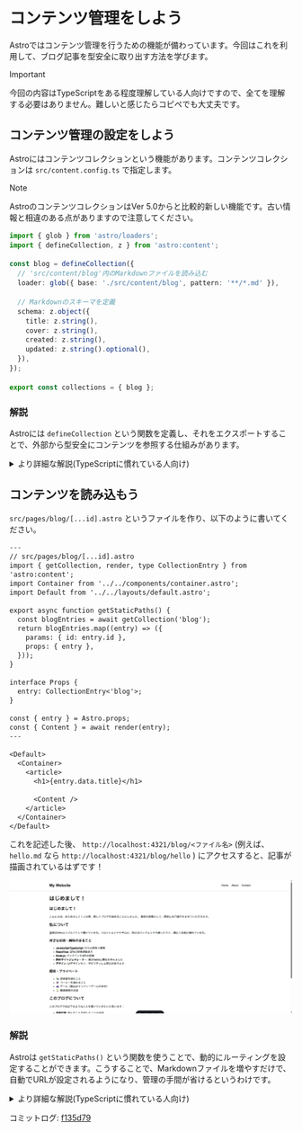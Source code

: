 # コンテンツ管理をしよう

Astroではコンテンツ管理を行うための機能が備わっています。今回はこれを利用して、ブログ記事を型安全に取り出す方法を学びます。

> [!IMPORTANT]
> 今回の内容はTypeScriptをある程度理解している人向けですので、全てを理解する必要はありません。難しいと感じたらコピペでも大丈夫です。

## コンテンツ管理の設定をしよう

Astroにはコンテンツコレクションという機能があります。コンテンツコレクションは `src/content.config.ts` で指定します。

> [!NOTE]
> AstroのコンテンツコレクションはVer 5.0からと比較的新しい機能です。古い情報と相違のある点がありますので注意してください。

```typescript
import { glob } from 'astro/loaders';
import { defineCollection, z } from 'astro:content';

const blog = defineCollection({
  // 'src/content/blog'内のMarkdownファイルを読み込む
  loader: glob({ base: './src/content/blog', pattern: '**/*.md' }),

  // Markdownのスキーマを定義
  schema: z.object({
    title: z.string(),
    cover: z.string(),
    created: z.string(),
    updated: z.string().optional(),
  }),
});

export const collections = { blog };
```

### 解説

Astroには `defineCollection` という関数を定義し、それをエクスポートすることで、外部から型安全にコンテンツを参照する仕組みがあります。

<details>
<summary>より詳細な解説(TypeScriptに慣れている人向け)</summary>

`defineCollection` では `loader` と `schema` という2つの値を定義する必要があります。

#### loader

コンテンツを読み込む方式を定義します。今回の場合、 `glob` という関数を用いて `src/content/blog` 以下の拡張子 `.md` のファイルを読み込むように指定しています。

#### schema

スキーマという、loaderで読み込んだデータのデータ構造(今回の場合Markdownのフロントマター)を定義し、読み込み時にそのデータ構造と一致しているかをチェックします。

[Zod](https://zod.dev) というライブラリが元になっており、こうすることで予期しないデータ構造にエラーを出したり、コンテンツを読み込む際に型安全にオプションを使うことができます。

今回の場合は以下のような型定義と同義になります。

```typescript
type MarkdownSchema = {
  title: string;
  cover: string;
  created: string;
  updated?: string;
};
```

</details>

## コンテンツを読み込もう

`src/pages/blog/[...id].astro` というファイルを作り、以下のように書いてください。

```astro
---
// src/pages/blog/[...id].astro
import { getCollection, render, type CollectionEntry } from 'astro:content';
import Container from '../../components/container.astro';
import Default from '../../layouts/default.astro';

export async function getStaticPaths() {
  const blogEntries = await getCollection('blog');
  return blogEntries.map((entry) => ({
    params: { id: entry.id },
    props: { entry },
  }));
}

interface Props {
  entry: CollectionEntry<'blog'>;
}

const { entry } = Astro.props;
const { Content } = await render(entry);
---

<Default>
  <Container>
    <article>
      <h1>{entry.data.title}</h1>
      
      <Content />
    </article>
  </Container>
</Default>
```

これを記述した後、 `http://localhost:4321/blog/<ファイル名>` (例えば、 `hello.md` なら `http://localhost:4321/blog/hello` ) にアクセスすると、記事が描画されているはずです！

![](/docs/ch2/img/blog_1.png)

### 解説

Astroは `getStaticPaths()` という関数を使うことで、動的にルーティングを設定することができます。こうすることで、Markdownファイルを増やすだけで、自動でURLが設定されるようになり、管理の手間が省けるというわけです。

<details>
<summary>より詳細な解説(TypeScriptに慣れている人向け)</summary>

#### `getStaticPaths()` について

```typescript
export async function getStaticPaths() {
  const blogEntries = await getCollection('blog');
  return blogEntries.map((entry) => ({
    params: { id: entry.id }, // entry.idが/blog/[...id]に対応する
    props: { entry }, // 各ページのPropsにentryを渡す
  }));
}
```

`getStaticPaths()` 内では以下の処理を行っています。

1. Content Collectionから `blog` を読み込む
2. mapメソッドで `params` と `props` の値が入った配列を返す
  - mapメソッドは既にある配列を関数に従って書き換え、新しい配列として出力します。(参考: [MDN Web Docsの解説](https://developer.mozilla.org/ja/docs/Web/JavaScript/Reference/Global_Objects/Array/map))
  - `params: { id: entry.id }` はどのURLのページが生成されるのかを管理しています。今回はURLの `[...id]` という部分に対して `entry.id` (ここにはファイル名が入ります)を対応させるように指定しています。
  - `props: { entry }` はそれぞれのページに渡すデータを設定しています。

#### ページの描画部分

`const { entry } = Astro.props;` で `entry` にそれぞれの記事のデータが入るようになります。このentryの型は以下のようになっています。

```typescript
const entry: {
    id: string;
    body?: string;
    collection: "blog";
    data: InferEntrySchema<"blog">; // schenaで定義した型
    rendered?: RenderedContent;
    filePath?: string;
}
```

つまり例えば記事のタイトルは `entry.data.title` で取り出せる、ということになります。

また、 `const { Content } = await render(entry);` によって、Markdownの本編部分をHTMLに出力してくれます。これを使用しています。

</details>

コミットログ: [f135d79](https://github.com/s-union/astro-hands-on/commit/f135d797393c9724800d9cd80d096ba5dfafaa4c)